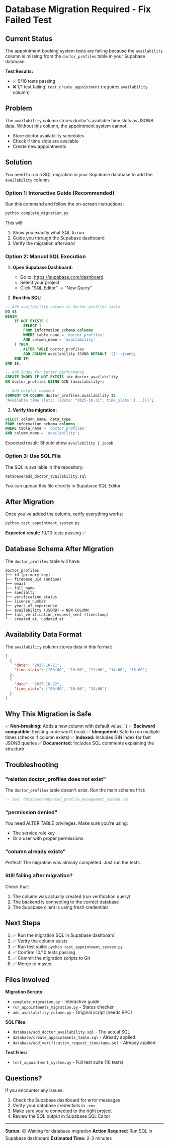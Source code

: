 # Database Migration Required - Fix Failed Test

## Current Status

The appointment booking system tests are failing because the `availability` column is missing from the `doctor_profiles` table in your Supabase database.

**Test Results:**
- ✅ 9/10 tests passing
- ❌ 1/1 test failing: `test_create_appointment` (requires `availability` column)

## Problem

The `availability` column stores doctor's available time slots as JSONB data. Without this column, the appointment system cannot:
- Store doctor availability schedules
- Check if time slots are available
- Create new appointments

## Solution

You need to run a SQL migration in your Supabase database to add the `availability` column.

### Option 1: Interactive Guide (Recommended)

Run this command and follow the on-screen instructions:

```bash
python complete_migration.py
```

This will:
1. Show you exactly what SQL to run
2. Guide you through the Supabase dashboard
3. Verify the migration afterward

### Option 2: Manual SQL Execution

1. **Open Supabase Dashboard:**
   - Go to: https://supabase.com/dashboard
   - Select your project
   - Click "SQL Editor" → "New Query"

2. **Run this SQL:**

```sql
-- Add availability column to doctor_profiles table
DO $$ 
BEGIN
    IF NOT EXISTS (
        SELECT 1 
        FROM information_schema.columns 
        WHERE table_name = 'doctor_profiles' 
        AND column_name = 'availability'
    ) THEN
        ALTER TABLE doctor_profiles
        ADD COLUMN availability JSONB DEFAULT '[]'::jsonb;
    END IF;
END $$;

-- Add index for better performance
CREATE INDEX IF NOT EXISTS idx_doctor_availability 
ON doctor_profiles USING GIN (availability);

-- Add helpful comment
COMMENT ON COLUMN doctor_profiles.availability IS 
'Available time slots: [{date: "2025-10-21", time_slots: [...]}]';
```

3. **Verify the migration:**

```sql
SELECT column_name, data_type
FROM information_schema.columns
WHERE table_name = 'doctor_profiles'
AND column_name = 'availability';
```

Expected result: Should show `availability | jsonb`

### Option 3: Use SQL File

The SQL is available in the repository:

```bash
database/add_doctor_availability.sql
```

You can upload this file directly in Supabase SQL Editor.

## After Migration

Once you've added the column, verify everything works:

```bash
python test_appointment_system.py
```

**Expected result:** 10/10 tests passing ✅

## Database Schema After Migration

The `doctor_profiles` table will have:

```
doctor_profiles
├── id (primary key)
├── firebase_uid (unique)
├── email
├── full_name
├── specialty
├── verification_status
├── license_number
├── years_of_experience
├── availability (JSONB) ← NEW COLUMN
├── last_verification_request_sent (timestamp)
└── created_at, updated_at
```

## Availability Data Format

The `availability` column stores data in this format:

```json
[
  {
    "date": "2025-10-21",
    "time_slots": ["09:00", "10:00", "11:00", "14:00", "15:00"]
  },
  {
    "date": "2025-10-22",
    "time_slots": ["09:00", "10:00", "14:00"]
  }
]
```

## Why This Migration is Safe

✅ **Non-breaking:** Adds a new column with default value `[]`
✅ **Backward compatible:** Existing code won't break
✅ **Idempotent:** Safe to run multiple times (checks if column exists)
✅ **Indexed:** Includes GIN index for fast JSONB queries
✅ **Documented:** Includes SQL comments explaining the structure

## Troubleshooting

### "relation doctor_profiles does not exist"
The `doctor_profiles` table doesn't exist. Run the main schema first:
```sql
-- See: database/enhanced_profile_management_schema.sql
```

### "permission denied"
You need ALTER TABLE privileges. Make sure you're using:
- The service role key
- Or a user with proper permissions

### "column already exists"
Perfect! The migration was already completed. Just run the tests.

### Still failing after migration?
Check that:
1. The column was actually created (run verification query)
2. The backend is connecting to the correct database
3. The Supabase client is using fresh credentials

## Next Steps

1. ✅ Run the migration SQL in Supabase dashboard
2. ✅ Verify the column exists
3. ✅ Run test suite: `python test_appointment_system.py`
4. ✅ Confirm 10/10 tests passing
5. ✅ Commit the migration scripts to Git
6. ✅ Merge to master

## Files Involved

**Migration Scripts:**
- `complete_migration.py` - Interactive guide
- `run_appointments_migration.py` - Status checker
- `add_availability_column.py` - Original script (needs RPC)

**SQL Files:**
- `database/add_doctor_availability.sql` - The actual SQL
- `database/create_appointments_table.sql` - Already applied
- `database/add_verification_request_timestamp.sql` - Already applied

**Test Files:**
- `test_appointment_system.py` - Full test suite (10 tests)

## Questions?

If you encounter any issues:
1. Check the Supabase dashboard for error messages
2. Verify your database credentials in `.env`
3. Make sure you're connected to the right project
4. Review the SQL output in Supabase SQL Editor

---

**Status:** 🟡 Waiting for database migration
**Action Required:** Run SQL in Supabase dashboard
**Estimated Time:** 2-3 minutes
